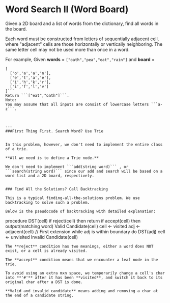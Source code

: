 # Word Search II (Word Board)

Given a 2D board and a list of words from the dictionary, find all words in the board.

Each word must be constructed from letters of sequentially adjacent cell, where "adjacent" cells are those horizontally or vertically neighboring. The same letter cell may not be used more than once in a word.

For example,
Given **words** = ```["oath","pea","eat","rain"]``` and **board** =

```
[
  ['o','a','a','n'],
  ['e','t','a','e'],
  ['i','h','k','r'],
  ['i','f','l','v']
]```
Return ```["eat","oath"]```.
Note:
You may assume that all inputs are consist of lowercase letters ```a-z```.



---
###First Thing First. Search Word? Use Trie


In this problem, however, we don't need to implement the entire class of a trie. 

**All we need is to define a Trie node.**

We don't need to implement ```add(string word)``` , or ```search(string word)``` since our add and search will be based on a word list and a 2D board, respectively.


### Find All the Solutions? Call Backtracking

This is a typical finding-all-the-solutions problem. We use backtracking to solve such a problem.

Below is the pseudocode of backtracking with detailed explanation:

```
procedure DST(cell)
  if reject(cell) then return
  if accept(cell) then output(matching word)
  Valid Candidate(cell)
  cell ← visited
  adj ← adjacent(cell) // First extension
  while adj is within boundary do
    DST(adj)
  cell ← unvisited
  Invalid Candidate(cell)
```
The **reject** condition has two meanings, either a word does NOT exist, or a cell is already visited.

The **accept** condition means that we encounter a leaf node in the trie.

To avoid using an extra mxn space, we temporarily change a cell's char into **'#'** after it has been **visited**, and switch it back to its original char after a DST is done.

**Valid and invalid candidate** means adding and removing a char at the end of a candidate string.








